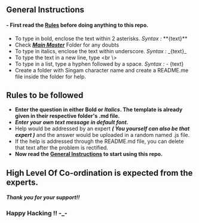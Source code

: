 ## General Instructions
#### - First read the [Rules](#rules-to-be-followed) before doing anything to this repo.
- To type in bold, enclose the text within 2 asterisks. _Syntax :_    \*\*{text}\*\*
- Check [***Main Master***](./Kaavya) Folder for any doubts
- To type in italics, enclose the text within underscore. _Syntax :_    \_{text}\_
- To type the text in a new line, type <br \\>
- To type in a list, type a hyphen followed by a space. _Syntax :_    \- {text}
- Create a folder with Singam character name and create a README.me file inside the folder for help.

## Rules to be followed
- **Enter the question in either Bold or _Italics_. The template is already given in their respective folder's .md file.**
- ***Enter your own text message in default font.***
- Help would be addressed by an expert ***( You yourself can also be that expert )*** and the answer would be uploaded in a random named .js file.
- If the help is addressed through the README.md file, you can delete that text after the problem is rectified.
- **Now read the [General Instructions](#general-instructions) to start using this repo.**

## High Level Of Co-ordination is expected from the experts.
##### Thank you for your support!!
### Happy Hacking !! -_-
